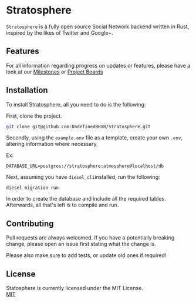 # Stratosphere
`Stratosphere` is a fully open source Social Network backend written in Rust, inspired by the likes of Twitter and Google+.

## Features
For all information regarding progress on updates or features, please have a look at our
[Milestones](https://github.com/UndefinedBHVR/Stratosphere/milestones) or [Project Boards](https://github.com/UndefinedBHVR/Stratosphere/projects/)
## Installation
To install Stratosphere, all you need to do is the following:

First, clone the project.
```bash
git clone git@github.com:UndefinedBHVR/Stratosphere.git
```
Secondly, using the `example.env` file as a template, create your own `.env`, altering information where necessary.

Ex: 
```dotenv
DATABASE_URL=postgres://stratosphere:atmosphere@localhost/db
```
Next, assuming you have `diesel_cli`installed, run the following:
```shell script
diesel migration run
```
In order to create the database and include all the required tables.\
Afterwards, all that's left is to compile and run.
## Contributing
Pull requests are always welcomed. If you have a potentially breaking change, please open an issue first stating what the change is.

Please also make sure to add tests, or update old ones if required!

## License
Statosphere is currently licensed under the MIT License.\
[MIT](https://choosealicense.com/licenses/mit/)

